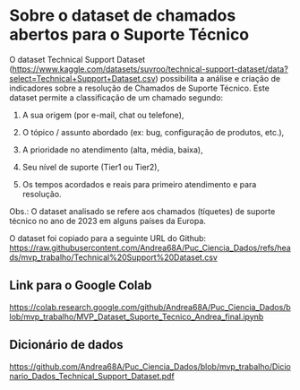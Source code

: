 # Sobre o dataset de chamados abertos para o Suporte Técnico

O dataset Technical Support Dataset (https://www.kaggle.com/datasets/suvroo/technical-support-dataset/data?select=Technical+Support+Dataset.csv) possibilita a análise e criação de indicadores sobre a resolução de Chamados de Suporte Técnico. Este dataset permite a classificação de um chamado segundo:

1) A sua origem (por e-mail, chat ou telefone),

2) O tópico / assunto abordado (ex: bug, configuração de produtos, etc.),

3) A prioridade no atendimento (alta, média, baixa),

4) Seu nível de suporte (Tier1 ou Tier2),

5) Os tempos acordados e reais para primeiro atendimento e para resolução.

Obs.: O dataset analisado se refere aos chamados (tíquetes) de suporte técnico no ano de 2023 em alguns países da Europa.

O dataset foi copiado para a seguinte URL do Github: https://raw.githubusercontent.com/Andrea68A/Puc_Ciencia_Dados/refs/heads/mvp_trabalho/Technical%20Support%20Dataset.csv

## Link para o Google Colab

https://colab.research.google.com/github/Andrea68A/Puc_Ciencia_Dados/blob/mvp_trabalho/MVP_Dataset_Suporte_Tecnico_Andrea_final.ipynb


## Dicionário de dados

https://github.com/Andrea68A/Puc_Ciencia_Dados/blob/mvp_trabalho/Dicionario_Dados_Technical_Support_Dataset.pdf

